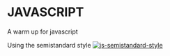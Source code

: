 # JAVASCRIPT
A warm up for javascript

Using the semistandard style
[![js-semistandard-style](https://raw.githubusercontent.com/standard/semistandard/master/badge.svg)](https://github.com/standard/semistandard)

